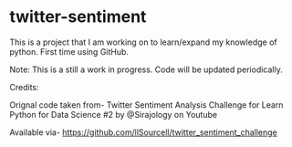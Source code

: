 # twitter-sentiment

This is a project that I am working on to learn/expand my knowledge of python. First time using GitHub.

Note: This is a still a work in progress. Code will be updated periodically. 

Credits: 

Orignal code taken from- Twitter Sentiment Analysis Challenge for Learn Python for Data Science #2 by @Sirajology on Youtube

Available via- https://github.com/llSourcell/twitter_sentiment_challenge
